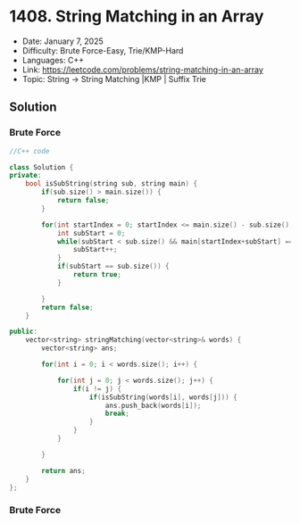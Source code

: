 # 1408. String Matching in an Array

- Date: January 7, 2025
- Difficulty: Brute Force-Easy, Trie/KMP-Hard
- Languages: C++
- Link: https://leetcode.com/problems/string-matching-in-an-array
- Topic: String -> String Matching
         |KMP
         | Suffix Trie

## Solution

### Brute Force
```cpp
//C++ code

class Solution {
private:
    bool isSubString(string sub, string main) {
        if(sub.size() > main.size()) {
            return false;
        }

        for(int startIndex = 0; startIndex <= main.size() - sub.size(); startIndex++) {
            int subStart = 0;
            while(subStart < sub.size() && main[startIndex+subStart] == sub[subStart]){
                subStart++;
            }
            if(subStart == sub.size()) {
                return true;
            }

        }
        return false;
    }

public:
    vector<string> stringMatching(vector<string>& words) {
        vector<string> ans;

        for(int i = 0; i < words.size(); i++) {

            for(int j = 0; j < words.size(); j++) {
                if(i != j) {
                    if(isSubString(words[i], words[j])) {
                        ans.push_back(words[i]);
                        break;
                    }
                }
            }

        }

        return ans;
    }
};
```

### Brute Force